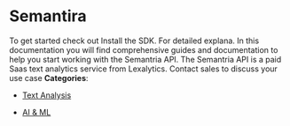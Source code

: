 # Semantira


To get started check out Install the SDK. For detailed explana. In this documentation you will find comprehensive guides and documentation to help you start working with the Semantria API. The Semantria API is a paid Saas text analytics service from Lexalytics. Contact sales to discuss your use case
**Categories**:

- [Text Analysis](https://github/awesome-apis/awesome-apis#text-analysis)

- [AI & ML](https://github/awesome-apis/awesome-apis#ai-and-ml)



